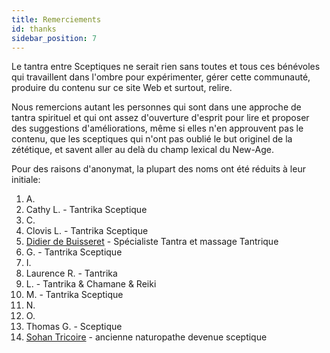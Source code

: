 ```yaml
---
title: Remerciements
id: thanks
sidebar_position: 7
---
```


Le tantra entre Sceptiques ne serait rien sans toutes et tous ces bénévoles qui travaillent dans l'ombre pour expérimenter, gérer cette communauté, produire du contenu sur ce site Web et surtout, relire.

Nous remercions autant les personnes qui sont dans une approche de tantra spirituel et qui ont assez d'ouverture d'esprit pour lire et proposer des suggestions d'améliorations, même si elles n'en approuvent pas le contenu, que les sceptiques qui n'ont pas oublié le but originel de la zététique, et savent aller au delà du champ lexical du New-Age.

Pour des raisons d'anonymat, la plupart des noms ont été réduits à leur initiale:

1. A.
1. Cathy L. - Tantrika Sceptique
1. C.
1. Clovis L. - Tantrika Sceptique
1. [Didier de Buisseret](https://presenceasoi.be/) - Spécialiste Tantra et massage Tantrique
1. G. - Tantrika Sceptique
1. I.
1. Laurence R. - Tantrika
1. L. - Tantrika & Chamane & Reiki
1. M. - Tantrika Sceptique
1. N.
1. O.
1. Thomas G. - Sceptique
1. [Sohan Tricoire]( https://sohan-tricoire.jimdofree.com/) - ancienne naturopathe devenue sceptique
